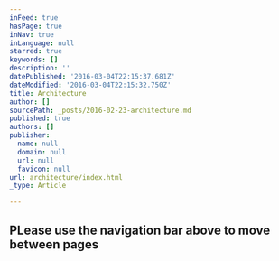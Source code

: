 ```yaml
---
inFeed: true
hasPage: true
inNav: true
inLanguage: null
starred: true
keywords: []
description: ''
datePublished: '2016-03-04T22:15:37.681Z'
dateModified: '2016-03-04T22:15:32.750Z'
title: Architecture
author: []
sourcePath: _posts/2016-02-23-architecture.md
published: true
authors: []
publisher:
  name: null
  domain: null
  url: null
  favicon: null
url: architecture/index.html
_type: Article

---
```

## PLease use the navigation bar above to move between pages
